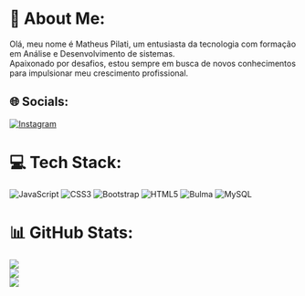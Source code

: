 # 💫 About Me:
Olá, meu nome é Matheus Pilati, um entusiasta da tecnologia com formação em Análise e Desenvolvimento de sistemas.<br>Apaixonado por desafios, estou sempre em busca de novos conhecimentos para impulsionar meu crescimento profissional.


## 🌐 Socials:
[![Instagram](https://img.shields.io/badge/Instagram-%23E4405F.svg?logo=Instagram&logoColor=white)](https://instagram.com/mp.____.7) 

# 💻 Tech Stack:
![JavaScript](https://img.shields.io/badge/javascript-%23323330.svg?style=for-the-badge&logo=javascript&logoColor=%23F7DF1E) ![CSS3](https://img.shields.io/badge/css3-%231572B6.svg?style=for-the-badge&logo=css3&logoColor=white) ![Bootstrap](https://img.shields.io/badge/bootstrap-%238511FA.svg?style=for-the-badge&logo=bootstrap&logoColor=white) ![HTML5](https://img.shields.io/badge/html5-%23E34F26.svg?style=for-the-badge&logo=html5&logoColor=white) ![Bulma](https://img.shields.io/badge/bulma-00D0B1?style=for-the-badge&logo=bulma&logoColor=white) ![MySQL](https://img.shields.io/badge/mysql-%2300000f.svg?style=for-the-badge&logo=mysql&logoColor=white)
# 📊 GitHub Stats:
![](https://github-readme-stats.vercel.app/api?username=PilatiDev&theme=react&hide_border=false&include_all_commits=false&count_private=false)<br/>
![](https://github-readme-streak-stats.herokuapp.com/?user=PilatiDev&theme=react&hide_border=false)<br/>
![](https://github-readme-stats.vercel.app/api/top-langs/?username=PilatiDev&theme=react&hide_border=false&include_all_commits=false&count_private=false&layout=compact)

<!-- Proudly created with GPRM ( https://gprm.itsvg.in ) -->
